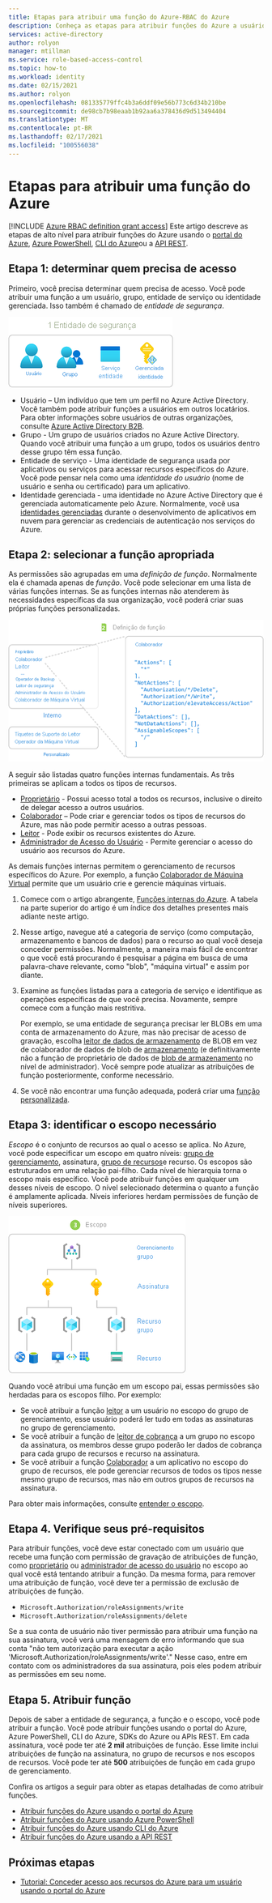 ```yaml
---
title: Etapas para atribuir uma função do Azure-RBAC do Azure
description: Conheça as etapas para atribuir funções do Azure a usuários, grupos, entidades de serviço ou identidades gerenciadas usando o Azure RBAC (controle de acesso baseado em função do Azure).
services: active-directory
author: rolyon
manager: mtillman
ms.service: role-based-access-control
ms.topic: how-to
ms.workload: identity
ms.date: 02/15/2021
ms.author: rolyon
ms.openlocfilehash: 081335779ffc4b3a6ddf09e56b773c6d34b210be
ms.sourcegitcommit: de98cb7b98eaab1b92aa6a378436d9d513494404
ms.translationtype: MT
ms.contentlocale: pt-BR
ms.lasthandoff: 02/17/2021
ms.locfileid: "100556038"
---
```

# <a name="steps-to-assign-an-azure-role"></a>Etapas para atribuir uma função do Azure

[!INCLUDE [Azure RBAC definition grant access](../../includes/role-based-access-control/definition-grant.md)] Este artigo descreve as etapas de alto nível para atribuir funções do Azure usando o [portal do Azure](role-assignments-portal.md), [Azure PowerShell](role-assignments-powershell.md), [CLI do Azure](role-assignments-cli.md)ou a [API REST](role-assignments-rest.md).

## <a name="step-1-determine-who-needs-access"></a>Etapa 1: determinar quem precisa de acesso

Primeiro, você precisa determinar quem precisa de acesso. Você pode atribuir uma função a um usuário, grupo, entidade de serviço ou identidade gerenciada. Isso também é chamado de *entidade de segurança*.

![Entidade de segurança para uma atribuição de função](./media/shared/rbac-security-principal.png)

- Usuário – Um indivíduo que tem um perfil no Azure Active Directory. Você também pode atribuir funções a usuários em outros locatários. Para obter informações sobre usuários de outras organizações, consulte [Azure Active Directory B2B](../active-directory/external-identities/what-is-b2b.md).
- Grupo - Um grupo de usuários criados no Azure Active Directory. Quando você atribuir uma função a um grupo, todos os usuários dentro desse grupo têm essa função. 
- Entidade de serviço - Uma identidade de segurança usada por aplicativos ou serviços para acessar recursos específicos do Azure. Você pode pensar nela como uma *identidade do usuário* (nome de usuário e senha ou certificado) para um aplicativo.
- Identidade gerenciada - uma identidade no Azure Active Directory que é gerenciada automaticamente pelo Azure. Normalmente, você usa [identidades gerenciadas](../active-directory/managed-identities-azure-resources/overview.md) durante o desenvolvimento de aplicativos em nuvem para gerenciar as credenciais de autenticação nos serviços do Azure.

## <a name="step-2-select-the-appropriate-role"></a>Etapa 2: selecionar a função apropriada

As permissões são agrupadas em uma *definição de função*. Normalmente ela é chamada apenas de *função*. Você pode selecionar em uma lista de várias funções internas. Se as funções internas não atenderem às necessidades específicas da sua organização, você poderá criar suas próprias funções personalizadas.

![Definição de função para uma atribuição de função](./media/shared/rbac-role-definition.png)

A seguir são listadas quatro funções internas fundamentais. As três primeiras se aplicam a todos os tipos de recursos.

- [Proprietário](built-in-roles.md#owner) - Possui acesso total a todos os recursos, inclusive o direito de delegar acesso a outros usuários.
- [Colaborador](built-in-roles.md#contributor) – Pode criar e gerenciar todos os tipos de recursos do Azure, mas não pode permitir acesso a outras pessoas.
- [Leitor](built-in-roles.md#reader) - Pode exibir os recursos existentes do Azure.
- [Administrador de Acesso do Usuário](built-in-roles.md#user-access-administrator) - Permite gerenciar o acesso do usuário aos recursos do Azure.

As demais funções internas permitem o gerenciamento de recursos específicos do Azure. Por exemplo, a função [Colaborador de Máquina Virtual](built-in-roles.md#virtual-machine-contributor) permite que um usuário crie e gerencie máquinas virtuais.

1. Comece com o artigo abrangente, [Funções internas do Azure](built-in-roles.md). A tabela na parte superior do artigo é um índice dos detalhes presentes mais adiante neste artigo.

1. Nesse artigo, navegue até a categoria de serviço (como computação, armazenamento e bancos de dados) para o recurso ao qual você deseja conceder permissões. Normalmente, a maneira mais fácil de encontrar o que você está procurando é pesquisar a página em busca de uma palavra-chave relevante, como "blob", "máquina virtual" e assim por diante.

1. Examine as funções listadas para a categoria de serviço e identifique as operações específicas de que você precisa. Novamente, sempre comece com a função mais restritiva.

    Por exemplo, se uma entidade de segurança precisar ler BLOBs em uma conta de armazenamento do Azure, mas não precisar de acesso de gravação, escolha [leitor de dados de armazenamento](built-in-roles.md#storage-blob-data-reader) de BLOB em vez de colaborador de dados de blob de [armazenamento](built-in-roles.md#storage-blob-data-contributor) (e definitivamente não a função de proprietário de dados de [blob de armazenamento](built-in-roles.md#storage-blob-data-owner) no nível de administrador). Você sempre pode atualizar as atribuições de função posteriormente, conforme necessário.

1. Se você não encontrar uma função adequada, poderá criar uma [função personalizada](custom-roles.md).

## <a name="step-3-identify-the-needed-scope"></a>Etapa 3: identificar o escopo necessário

*Escopo* é o conjunto de recursos ao qual o acesso se aplica. No Azure, você pode especificar um escopo em quatro níveis: [grupo de gerenciamento](../governance/management-groups/overview.md), assinatura, [grupo de recursos](../azure-resource-manager/management/overview.md#resource-groups)e recurso. Os escopos são estruturados em uma relação pai-filho. Cada nível de hierarquia torna o escopo mais específico. Você pode atribuir funções em qualquer um desses níveis de escopo. O nível selecionado determina o quanto a função é amplamente aplicada. Níveis inferiores herdam permissões de função de níveis superiores. 

![Escopo para uma atribuição de função](./media/shared/rbac-scope.png)

Quando você atribui uma função em um escopo pai, essas permissões são herdadas para os escopos filho. Por exemplo:

- Se você atribuir a função [leitor](built-in-roles.md#reader) a um usuário no escopo do grupo de gerenciamento, esse usuário poderá ler tudo em todas as assinaturas no grupo de gerenciamento.
- Se você atribuir a função de [leitor de cobrança](built-in-roles.md#billing-reader) a um grupo no escopo da assinatura, os membros desse grupo poderão ler dados de cobrança para cada grupo de recursos e recurso na assinatura.
- Se você atribuir a função [Colaborador](built-in-roles.md#contributor) a um aplicativo no escopo do grupo de recursos, ele pode gerenciar recursos de todos os tipos nesse mesmo grupo de recursos, mas não em outros grupos de recursos na assinatura.

 Para obter mais informações, consulte [entender o escopo](scope-overview.md).

## <a name="step-4-check-your-prerequisites"></a>Etapa 4. Verifique seus pré-requisitos

Para atribuir funções, você deve estar conectado com um usuário que recebe uma função com permissão de gravação de atribuições de função, como [proprietário](built-in-roles.md#owner) ou [administrador de acesso do usuário](built-in-roles.md#user-access-administrator) no escopo ao qual você está tentando atribuir a função. Da mesma forma, para remover uma atribuição de função, você deve ter a permissão de exclusão de atribuições de função.

- `Microsoft.Authorization/roleAssignments/write`
- `Microsoft.Authorization/roleAssignments/delete`

Se a sua conta de usuário não tiver permissão para atribuir uma função na sua assinatura, você verá uma mensagem de erro informando que sua conta "não tem autorização para executar a ação 'Microsoft.Authorization/roleAssignments/write'." Nesse caso, entre em contato com os administradores da sua assinatura, pois eles podem atribuir as permissões em seu nome.

## <a name="step-5-assign-role"></a>Etapa 5. Atribuir função

Depois de saber a entidade de segurança, a função e o escopo, você pode atribuir a função. Você pode atribuir funções usando o portal do Azure, Azure PowerShell, CLI do Azure, SDKs do Azure ou APIs REST. Em cada assinatura, você pode ter até **2 mil** atribuições de função. Esse limite inclui atribuições de função na assinatura, no grupo de recursos e nos escopos de recursos. Você pode ter até **500** atribuições de função em cada grupo de gerenciamento.

Confira os artigos a seguir para obter as etapas detalhadas de como atribuir funções.

- [Atribuir funções do Azure usando o portal do Azure](role-assignments-portal.md)
- [Atribuir funções do Azure usando Azure PowerShell](role-assignments-powershell.md)
- [Atribuir funções do Azure usando CLI do Azure](role-assignments-cli.md)
- [Atribuir funções do Azure usando a API REST](role-assignments-rest.md)

## <a name="next-steps"></a>Próximas etapas

- [Tutorial: Conceder acesso aos recursos do Azure para um usuário usando o portal do Azure](quickstart-assign-role-user-portal.md)